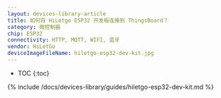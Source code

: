 ```yaml
---
layout: devices-library-article
title: 如何将 HiLetgo ESP32 开发板连接到 ThingsBoard？
category: 微控制器
chip: ESP32
connectivity: HTTP, MQTT, WIFI, 蓝牙
vendor: HiLetGo
deviceImageFileName: hiletgo-esp32-dev-kit.jpg
---
```


* TOC
{:toc}

{% include /docs/devices-library/guides/hiletgo-esp32-dev-kit.md %}